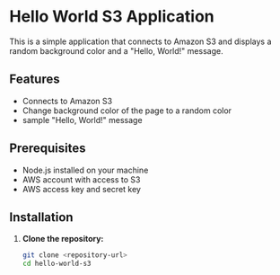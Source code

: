 # Hello World S3 Application

This is a simple application that connects to Amazon S3 and displays a random background color and a "Hello, World!" message.

## Features

- Connects to Amazon S3
- Change background color of the page to a random color
- sample "Hello, World!" message

## Prerequisites

- Node.js installed on your machine
- AWS account with access to S3
- AWS access key and secret key

## Installation

1. **Clone the repository:**
   ```bash
   git clone <repository-url>
   cd hello-world-s3
   ```
